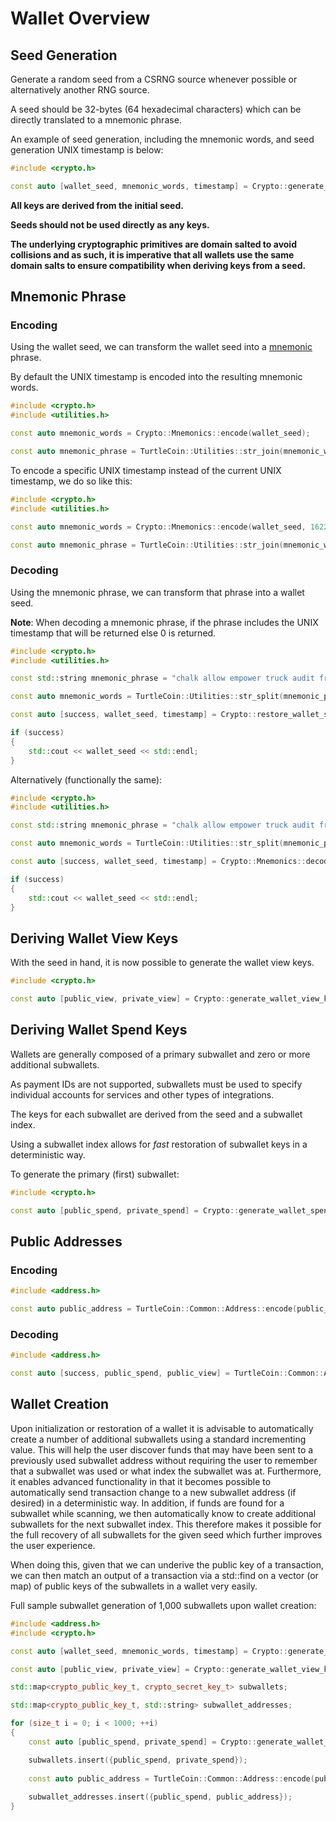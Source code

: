 # Wallet Overview

## Seed Generation

Generate a random seed from a CSRNG source whenever possible or alternatively
another RNG source.

A seed should be 32-bytes (64 hexadecimal characters) which can be directly
translated to a mnemonic phrase.

An example of seed generation, including the mnemonic words, and seed generation UNIX timestamp is below:

```c++
#include <crypto.h>

const auto [wallet_seed, mnemonic_words, timestamp] = Crypto::generate_wallet_seed();
```

**All keys are derived from the initial seed.**

**Seeds should not be used directly as any keys.**

**The underlying cryptographic primitives are domain salted to avoid collisions
and as such, it is imperative that all wallets use the same domain salts to
ensure compatibility when deriving keys from a seed.**

## Mnemonic Phrase

### Encoding

Using the wallet seed, we can transform the wallet seed into a [mnemonic](https://en.wikipedia.org/wiki/Mnemonic) phrase.

By default the UNIX timestamp is encoded into the resulting mnemonic words.

```c++
#include <crypto.h>
#include <utilities.h>

const auto mnemonic_words = Crypto::Mnemonics::encode(wallet_seed);

const auto mnemonic_phrase = TurtleCoin::Utilities::str_join(mnemonic_words);
```

To encode a specific UNIX timestamp instead of the current UNIX timestamp, we do so like this:

```c++
#include <crypto.h>
#include <utilities.h>

const auto mnemonic_words = Crypto::Mnemonics::encode(wallet_seed, 1622683338, false);

const auto mnemonic_phrase = TurtleCoin::Utilities::str_join(mnemonic_words);
```

### Decoding

Using the mnemonic phrase, we can transform that phrase into a wallet seed.

**Note**: When decoding a mnemonic phrase, if the phrase includes the UNIX timestamp that will be returned else 0 is returned.

```c++
#include <crypto.h>
#include <utilities.h>

const std::string mnemonic_phrase = "chalk allow empower truck audit fragile focus elevator kid animal fire nerve work version bright ketchup wrestle erupt gun heart right stool earn pizza push";

const auto mnemonic_words = TurtleCoin::Utilities::str_split(mnemonic_phrase);

const auto [success, wallet_seed, timestamp] = Crypto::restore_wallet_seed(mnemonic_words);

if (success)
{
    std::cout << wallet_seed << std::endl;
}
```

Alternatively (functionally the same):

```c++
#include <crypto.h>
#include <utilities.h>

const std::string mnemonic_phrase = "chalk allow empower truck audit fragile focus elevator kid animal fire nerve work version bright ketchup wrestle erupt gun heart right stool earn pizza push";

const auto mnemonic_words = TurtleCoin::Utilities::str_split(mnemonic_phrase);

const auto [success, wallet_seed, timestamp] = Crypto::Mnemonics::decode(mnemonic_words);

if (success)
{
    std::cout << wallet_seed << std::endl;
}
```

## Deriving Wallet View Keys

With the seed in hand, it is now possible to generate the wallet view keys.

```c++
#include <crypto.h>

const auto [public_view, private_view] = Crypto::generate_wallet_view_keys(wallet_seed);
```

## Deriving Wallet Spend Keys

Wallets are generally composed of a primary subwallet and zero or more
additional subwallets.

As payment IDs are not supported, subwallets must be used to specify individual
accounts for services and other types of integrations.

The keys for each subwallet are derived from the seed and a subwallet index.

Using a subwallet index allows for *fast* restoration of subwallet keys in a
deterministic way.

To generate the primary (first) subwallet:

```c++
#include <crypto.h>

const auto [public_spend, private_spend] = Crypto::generate_wallet_spend_keys(wallet_seed, 0);
```

## Public Addresses

### Encoding

```c++
#include <address.h>

const auto public_address = TurtleCoin::Common::Address::encode(public_spend, public_view);
```

### Decoding

```c++
#include <address.h>

const auto [success, public_spend, public_view] = TurtleCoin::Common::Address::decode(public_address);
```

## Wallet Creation

Upon initialization or restoration of a wallet it is advisable to automatically
create a number of additional subwallets using a standard incrementing value.
This will help the user discover funds that may have been sent to a previously
used subwallet address without requiring the user to remember that a subwallet
was used or what index the subwallet was at. Furthermore, it enables advanced
functionality in that it becomes possible to automatically send transaction
change to a new subwallet address (if desired) in a deterministic way. In
addition, if funds are found for a subwallet while scanning, we then
automatically know to create additional subwallets for the next subwallet index.
This therefore makes it possible for the full recovery of all subwallets for the
given seed which further improves the user experience.

When doing this, given that we can underive the public key of a transaction, we
can then match an output of a transaction via a std::find on a vector (or map)
of public keys of the subwallets in a wallet very easily.

Full sample subwallet generation of 1,000 subwallets upon wallet creation:

```c++
#include <address.h>
#include <crypto.h>

const auto [wallet_seed, mnemonic_words, timestamp] = Crypto::generate_wallet_seed();

const auto [public_view, private_view] = Crypto::generate_wallet_view_keys(wallet_seed);

std::map<crypto_public_key_t, crypto_secret_key_t> subwallets;

std::map<crypto_public_key_t, std::string> subwallet_addresses;

for (size_t i = 0; i < 1000; ++i)
{
    const auto [public_spend, private_spend] = Crypto::generate_wallet_spend_keys(wallet_seed, i);

    subwallets.insert({public_spend, private_spend});
    
    const auto public_address = TurtleCoin::Common::Address::encode(public_spend, public_view);
    
    subwallet_addresses.insert({public_spend, public_address});
}
```
